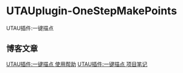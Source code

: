 # UTAUplugin-OneStepMakePoints
UTAU插件:一键描点
## 博客文章
[UTAU插件:一键描点 使用帮助](https://blog.flyingsky.ml/archives/174)
[UTAU插件:一键描点 项目笔记](https://blog.flyingsky.ml/archives/158)
